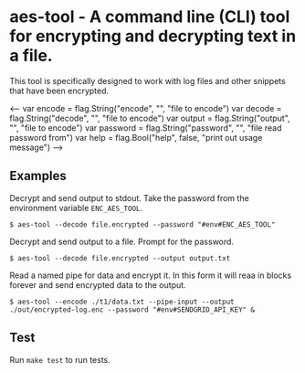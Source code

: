 
# aes-tool - A command line (CLI) tool for encrypting and decrypting text in a file.


This tool is specifically designed to work with log files and other snippets
that have been encrypted. 


<--
var encode = flag.String("encode", "", "file to encode")
var decode = flag.String("decode", "", "file to encode")
var output = flag.String("output", "", "file to encode")
var password = flag.String("password", "", "file read password from")
var help = flag.Bool("help", false, "print out usage message")
-->


## Examples

Decrypt and send output to stdout.  Take the password from the environment
variable `ENC_AES_TOOL`.

```
$ aes-tool --decode file.encrypted --password "#env#ENC_AES_TOOL"
```

Decrypt and send output to a file.   Prompt for the password.

```
$ aes-tool --decode file.encrypted --output output.txt
```

Read a named pipe for data and encrypt it.  In this form it will reaa in blocks
forever and send encrypted data to the output.

```
$ aes-tool --encode ./t1/data.txt --pipe-input --output ./out/encrypted-log.enc --password "#env#SENDGRID_API_KEY" &
```




## Test

Run `make test` to run tests.


